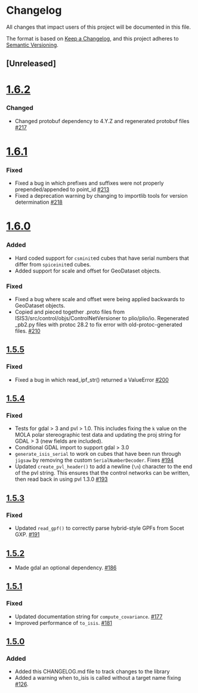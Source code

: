 # Changelog

All changes that impact users of this project will be documented in this file.

The format is based on [Keep a Changelog](https://keepachangelog.com/en/1.0.0/),
and this project adheres to [Semantic Versioning](https://semver.org/spec/v2.0.0.html).

<!---
This document is intended for users of the applications and API. Changes to things
like tests should not be noted in this document.

When updating this file for a PR, add an entry for your change under Unreleased
and one of the following headings:
 - Added - for new features.
 - Changed - for changes in existing functionality.
 - Deprecated - for soon-to-be removed features.
 - Removed - for now removed features.
 - Fixed - for any bug fixes.
 - Security - in case of vulnerabilities.

If the heading does not yet exist under Unreleased, then add it as a 3rd heading,
with three #.


When preparing for a public release candidate add a new 2nd heading, with two #, under
Unreleased with the version number and the release date, in year-month-day
format. Then, add a link for the new version at the bottom of this document and
update the Unreleased link so that it compares against the latest release tag.


When preparing for a bug fix release create a new 2nd heading above the Fixed
heading to indicate that only the bug fixes and security fixes are in the bug fix
release.
-->

## [Unreleased]

# [1.6.2]()

### Changed
- Changed protobuf dependency to 4.Y.Z and regenerated protobuf files [#217](https://github.com/DOI-USGS/plio/pull/217)

# [1.6.1]() 

### Fixed
- Fixed a bug in which prefixes and suffixes were not properly prepended/appended to point_id [#213](https://github.com/DOI-USGS/plio/issues/213)
- Fixed a deprecation warning by changing to importlib tools for version determination [#218](https://github.com/DOI-USGS/plio/issues/218)

# [1.6.0]()

### Added
- Hard coded support for `csminit`ed cubes that have serial numbers that differ from `spiceinit`ed cubes.
- Added support for scale and offset for GeoDataset objects.

### Fixed
- Fixed a bug where scale and offset were being applied backwards to GeoDataset objects.
- Copied and pieced together .proto files from ISIS3/src/control/objs/ControlNetVersioner to plio/plio/io.
  Regenerated _pb2.py files with protoc 28.2 to fix error with old-protoc-generated files. [#210](https://github.com/DOI-USGS/plio/issues/210)

## [1.5.5]()
### Fixed
- Fixed a bug in which read_ipf_str() returned a ValueError [#200](https://github.com/DOI-USGS/plio/issues/200)

## [1.5.4]()
### Fixed
- Tests for gdal > 3 and pvl > 1.0. This includes fixing the `k` value on the MOLA polar stereographic test data and updating the proj string for GDAL > 3 (new fields are included).
- Conditional GDAL import to support gdal > 3.0
- `generate_isis_serial` to work on cubes that have been run through `jigsaw` by removing the custom `SerialNumberDecoder`. Fixes [#194](https://github.com/DOI-USGS/plio/issues/194)
- Updated `create_pvl_header()` to add a newline (`\n`) character to the end of the pvl string. This ensures that the control networks can be written, then read back in using pvl 1.3.0 [#193](https://github.com/USGS-Astrogeology/plio/pull/193)

## [1.5.3]()
### Fixed
- Updated `read_gpf()` to correctly parse hybrid-style GPFs from Socet GXP. [#191](https://github.com/USGS-Astrogeology/plio/pull/191)

## [1.5.2]() 

- Made gdal an optional dependency. [#186](https://github.com/USGS-Astrogeology/plio/pull/186)

## [1.5.1]()

### Fixed
- Updated documentation string for `compute_covariance`. [#177](https://github.com/USGS-Astrogeology/plio/pull/177)
- Improved performance of `to_isis`. [#181](https://github.com/USGS-Astrogeology/plio/issues/181)

## [1.5.0]()

### Added
- Added this CHANGELOG.md file to track changes to the library
- Added a warning when to_isis is called without a target name fixing [#126](https://github.com/USGS-Astrogeology/plio/issues/126).
